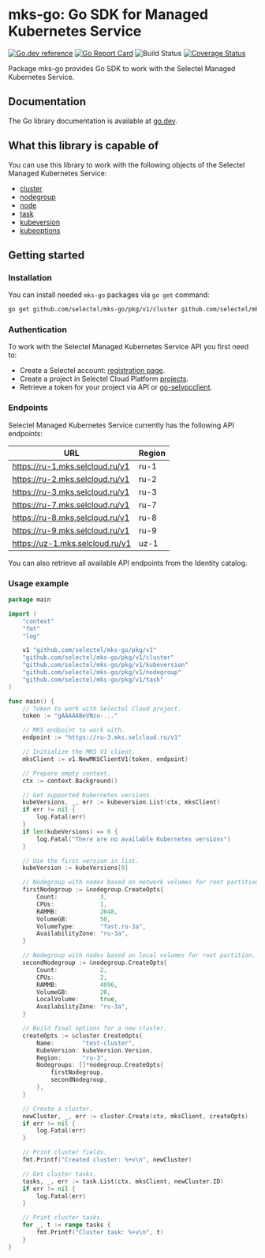 # mks-go: Go SDK for Managed Kubernetes Service
[![Go.dev reference](https://img.shields.io/badge/go.dev-reference-007d9c?logo=go&logoColor=white&style=flat-square)](https://pkg.go.dev/github.com/selectel/mks-go/)
[![Go Report Card](https://goreportcard.com/badge/github.com/selectel/mks-go)](https://goreportcard.com/report/github.com/selectel/mks-go)
![Build Status](https://github.com/selectel/mks-go/actions/workflows/unit-tests.yml/badge.svg)
[![Coverage Status](https://coveralls.io/repos/github/selectel/mks-go/badge.svg?branch=master)](https://coveralls.io/github/selectel/mks-go?branch=master)

Package mks-go provides Go SDK to work with the Selectel Managed Kubernetes Service.

## Documentation

The Go library documentation is available at [go.dev](https://pkg.go.dev/github.com/selectel/mks-go/).

## What this library is capable of

You can use this library to work with the following objects of the Selectel Managed Kubernetes Service:

* [cluster](https://pkg.go.dev/github.com/selectel/mks-go/pkg/v1/cluster)
* [nodegroup](https://pkg.go.dev/github.com/selectel/mks-go/pkg/v1/nodegroup)
* [node](https://pkg.go.dev/github.com/selectel/mks-go/pkg/v1/node)
* [task](https://pkg.go.dev/github.com/selectel/mks-go/pkg/v1/task)
* [kubeversion](https://pkg.go.dev/github.com/selectel/mks-go/pkg/v1/kubeversion)
* [kubeoptions](https://pkg.go.dev/github.com/selectel/mks-go/pkg/v1/kubeoptions)

## Getting started

### Installation

You can install needed `mks-go` packages via `go get` command:

```bash
go get github.com/selectel/mks-go/pkg/v1/cluster github.com/selectel/mks-go/pkg/v1/task
```

### Authentication

To work with the Selectel Managed Kubernetes Service API you first need to:

* Create a Selectel account: [registration page](https://my.selectel.ru/registration).
* Create a project in Selectel Cloud Platform [projects](https://my.selectel.ru/vpc/projects).
* Retrieve a token for your project via API or [go-selvpcclient](https://github.com/selectel/go-selvpcclient).

### Endpoints

Selectel Managed Kubernetes Service currently has the following API endpoints:

| URL                             | Region |
|---------------------------------|--------|
| https://ru-1.mks.selcloud.ru/v1 | ru-1   |
| https://ru-2.mks.selcloud.ru/v1 | ru-2   |
| https://ru-3.mks.selcloud.ru/v1 | ru-3   |
| https://ru-7.mks.selcloud.ru/v1 | ru-7   |
| https://ru-8.mks.selcloud.ru/v1 | ru-8   |
| https://ru-9.mks.selcloud.ru/v1 | ru-9   |
| https://uz-1.mks.selcloud.ru/v1 | uz-1   |

You can also retrieve all available API endpoints from the Identity catalog.

### Usage example

```go
package main

import (
	"context"
	"fmt"
	"log"

	v1 "github.com/selectel/mks-go/pkg/v1"
	"github.com/selectel/mks-go/pkg/v1/cluster"
	"github.com/selectel/mks-go/pkg/v1/kubeversion"
	"github.com/selectel/mks-go/pkg/v1/nodegroup"
	"github.com/selectel/mks-go/pkg/v1/task"
)

func main() {
	// Token to work with Selectel Cloud project.
	token := "gAAAAABeVNzu-..."

	// MKS endpoint to work with.
	endpoint := "https://ru-3.mks.selcloud.ru/v1"

	// Initialize the MKS V1 client.
	mksClient := v1.NewMKSClientV1(token, endpoint)

	// Prepare empty context.
	ctx := context.Background()

	// Get supported Kubernetes versions.
	kubeVersions, _, err := kubeversion.List(ctx, mksClient)
	if err != nil {
		log.Fatal(err)
	}
	if len(kubeVersions) == 0 {
		log.Fatal("There are no available Kubernetes versions")
	}

	// Use the first version in list.
	kubeVersion := kubeVersions[0]

	// Nodegroup with nodes based on network volumes for root partition.
	firstNodegroup := &nodegroup.CreateOpts{
		Count:            3,
		CPUs:             1,
		RAMMB:            2048,
		VolumeGB:         50,
		VolumeType:       "fast.ru-3a",
		AvailabilityZone: "ru-3a",
	}

	// Nodegroup with nodes based on local volumes for root partition.
	secondNodegroup := &nodegroup.CreateOpts{
		Count:            2,
		CPUs:             2,
		RAMMB:            4096,
		VolumeGB:         20,
		LocalVolume:      true,
		AvailabilityZone: "ru-3a",
	}

	// Build final options for a new cluster.
	createOpts := &cluster.CreateOpts{
		Name:        "test-cluster",
		KubeVersion: kubeVersion.Version,
		Region:      "ru-3",
		Nodegroups: []*nodegroup.CreateOpts{
			firstNodegroup,
			secondNodegroup,
		},
	}

	// Create a cluster.
	newCluster, _, err := cluster.Create(ctx, mksClient, createOpts)
	if err != nil {
		log.Fatal(err)
	}

	// Print cluster fields.
	fmt.Printf("Created cluster: %+v\n", newCluster)

	// Get cluster tasks.
	tasks, _, err := task.List(ctx, mksClient, newCluster.ID)
	if err != nil {
		log.Fatal(err)
	}

	// Print cluster tasks.
	for _, t := range tasks {
		fmt.Printf("Cluster task: %+v\n", t)
	}
}
```
